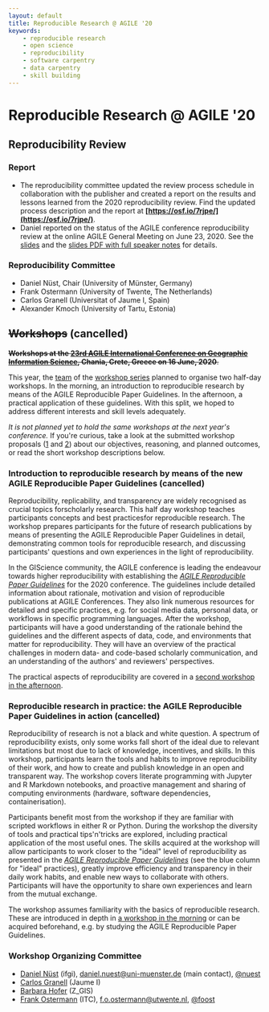 ```yaml
---
layout: default
title: Reproducible Research @ AGILE '20
keywords:
    - reproducible research
    - open science
    - reproducibility
    - software carpentry
    - data carpentry
    - skill building
---
```


# Reproducible Research @ AGILE '20

## Reproducibility Review

### Report

- The reproducibility committee updated the review process schedule in collaboration with the publisher and created a report on the results and lessons learned from the 2020 reproducibility review. Find the updated process description and the report at **[https://osf.io/7rjpe/](https://osf.io/7rjpe/)**.
- Daniel reported on the status of the AGILE conference reproducibility review at the online AGILE General Meeting on June 23, 2020. See the [slides](https://bit.ly/agile2020-repro-review-slides) and the [slides PDF with full speaker notes](/public/files/agile2020_repro-review-report_AGILE-General-Meeting-2020-06-23.pdf) for details.

### Reproducibility Committee

- Daniel Nüst, Chair (University of Münster, Germany)
- Frank Ostermann (University of Twente, The Netherlands)
- Carlos Granell (Universitat of Jaume I, Spain)
- Alexander Kmoch (University of Tartu, Estonia)

## ~~Workshops~~ (cancelled)

~~**Workshops at the [23rd AGILE International Conference on Geographic Information Science](https://agile-online.org/conference-2020/), Chania, Crete, Greece on 16 June, 2020**.~~

This year, the [team](#organizing-committee) of the [workshop series](../) planned to organise two half-day workshops.
In the morning, an introduction to reproducible research by means of the AGILE Reproducible Paper Guidelines.
In the afternoon, a practical application of these guidelines.
With this split, we hoped to address different interests and skill levels adequately.

_It is not planned yet to hold the same workshops at the next year's conference._
If you're curious, take a look at the submitted workshop proposals ([1](../public/files/agile2020_workshop-proposal_introduction-to-reproducible-research.pdf)&nbsp;and&nbsp;[2](../public/files/agile2020_workshop-proposal_reproducible-research-in-practice.pdf)) about our objectives, reasoning, and planned outcomes, or read the short workshop descriptions below.

### Introduction to reproducible research by means of the new AGILE Reproducible Paper Guidelines (cancelled)

Reproducibility, replicability, and transparency are widely recognised as crucial topics forscholarly research.
This half day workshop teaches participants concepts and best practicesfor reproducible research.
The workshop prepares participants for the future of research publications by means of presenting the AGILE Reproducible Paper Guidelines in detail, demonstrating common tools for reproducible research, and discussing participants' questions and own experiences in the light of reproducibility.

In the GIScience community, the AGILE conference is leading the endeavour towards higher reproducibility with establishing the [_AGILE Reproducible Paper Guidelines_](​https://doi.org/10.17605/OSF.IO/CB7Z8​) for the 2020 conference.
The guidelines include detailed information about rationale, motivation and vision of reproducible publications at AGILE Conferences.
They also link numerous resources for detailed and specific practices, e.g. for social media data, personal data, or workflows in specific programming languages.
After the workshop, participants will have a good understanding of the rationale behind the guidelines and the different aspects of data, code, and environments that matter for reproducibility.
They will have an overview of the practical challenges in modern data- and code-based scholarly communication, and an understanding of the authors' and reviewers' perspectives.

The practical aspects of reproducibility are covered in a [second workshop in the afternoon](#reproducible-research-in-practice-the-agile-reproducible-paper-guidelines-in-action).

### Reproducible research in practice: the AGILE Reproducible Paper Guidelines in action (cancelled)

Reproducibility of research is not a black and white question.
A spectrum of reproducibility exists, only some works fall short of the ideal due to relevant limitations but most due to lack of knowledge, incentives, and skills.
In this workshop, participants learn the tools and habits to improve reproducibility of their work, and how to create and publish knowledge in an open and transparent way.
The workshop covers literate programming with Jupyter and R Markdown notebooks, and proactive management and sharing of computing environments (hardware, software dependencies, containerisation). 

Participants benefit most from the workshop if they are familiar with scripted workflows in either R or Python.
During the workshop the diversity of tools and practical tips'n'tricks are explored, including practical application of the most useful ones.
The skills acquired at the workshop will allow participants to work closer to the "ideal" level of reproducibility as presented in the [_AGILE Reproducible Paper Guidelines_](​https://doi.org/10.17605/OSF.IO/CB7Z8​) (see the blue column for "ideal" practices), greatly improve efficiency and transparency in their daily work habits, and enable new ways to collaborate with others.
Participants will have the opportunity to share own experiences and learn from the mutual exchange.

The workshop assumes familiarity with the basics of reproducible research. These are introduced in depth in [a workshop in the morning](#introduction-to-reproducible-research-by-means-of-the-new-agile-reproducible-paper-guidelines) or can be acquired beforehand, e.g. by studying the AGILE Reproducible Paper Guidelines.

### Workshop Organizing Committee

- [Daniel Nüst](https://orcid.org/0000-0002-0024-5046) (ifgi), daniel.nuest@uni-muenster.de (main contact), [@nuest](https://github.com/nuest)
- [Carlos Granell](https://orcid.org/0000-0003-1004-9695) (Jaume I)
- [Barbara Hofer](https://orcid.org/0000-0001-7078-3766) (Z_GIS)
- [Frank Ostermann](https://orcid.org/0000-0002-9317-8291) (ITC), f.o.ostermann@utwente.nl, [@foost](https://github.com/foost)
